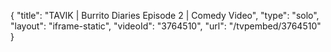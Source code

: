 {
    "title": "TAVIK | Burrito Diaries Episode 2 | Comedy Video",
    "type": "solo",
    "layout": "iframe-static",
    "videoId": "3764510",
    "url": "\/tvpembed\/3764510"
}